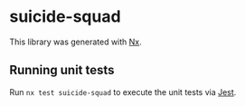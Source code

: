 # suicide-squad

This library was generated with [Nx](https://nx.dev).

## Running unit tests

Run `nx test suicide-squad` to execute the unit tests via [Jest](https://jestjs.io).
